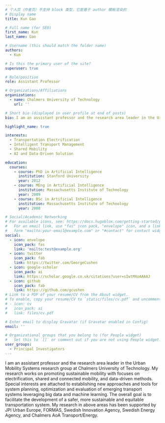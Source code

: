 ```yaml
---
# 个人页（作者页）不支持 block 类型，它是基于 author 模板渲染的
# Display name
title: Kun Gao

# Full name (for SEO)
first_name: Kun
last_name: Gao

# Username (this should match the folder name)
authors:
  - Kun

# Is this the primary user of the site?
superuser: true

# Role/position
role: Assistant Professor

# Organizations/Affiliations
organizations:
  - name: Chalmers University of Technology
    url: ''

# Short bio (displayed in user profile at end of posts)
bio: I am an assistant professor and the research area leader in the Urban Mobility Systems research group at Chalmers University of Technology.

highlight_name: true

interests:
  - Transportation Electrification
  - Intelligent Transport Management
  - Shared Mobility
  - AI and Data-Driven Solution

education:
  courses:
    - course: PhD in Artificial Intelligence
      institution: Stanford University
      year: 2012
    - course: MEng in Artificial Intelligence
      institution: Massachusetts Institute of Technology
      year: 2009
    - course: BSc in Artificial Intelligence
      institution: Massachusetts Institute of Technology
      year: 2008

# Social/Academic Networking
# For available icons, see: https://docs.hugoblox.com/getting-started/page-builder/#icons
#   For an email link, use "fas" icon pack, "envelope" icon, and a link in the
#   form "mailto:your-email@example.com" or "#contact" for contact widget.
social:
  - icon: envelope
    icon_pack: fas
    link: 'mailto:test@example.org'
  - icon: twitter
    icon_pack: fab
    link: https://twitter.com/GeorgeCushen
  - icon: google-scholar
    icon_pack: ai
    link: https://scholar.google.co.uk/citations?user=sIwtMXoAAAAJ
  - icon: github
    icon_pack: fab
    link: https://github.com/gcushen
# Link to a PDF of your resume/CV from the About widget.
# To enable, copy your resume/CV to `static/files/cv.pdf` and uncomment the lines below.
# - icon: cv
#   icon_pack: ai
#   link: files/cv.pdf

# Enter email to display Gravatar (if Gravatar enabled in Config)
email: ''

# Organizational groups that you belong to (for People widget)
#   Set this to `[]` or comment out if you are not using People widget.
user_groups:
  - Principal Investigators
---
```


I am an assistant professor and the research area leader in the Urban Mobility Systems research group at Chalmers University of Technology. My research works on promoting sustainable mobility with focuses on electrification, shared and connected mobility, and data-driven methods. Special interests are attached to establishing new approaches and tools for system planning, optimization and evaluation of emerging transport systems leveraging big data and machine learning. The overall goal is to facilitate the development of a safer, more sustainable and equitable transportation system. My research in above areas has been supported by JPI Urban Europe, FORMAS, Swedish Innovation Agency, Swedish Energy Agency, and Chalmers AoA Transport/Energy.
